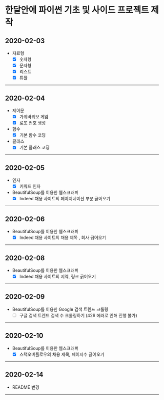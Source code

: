 # 한달안에 파이썬 기초 및 사이드 프로젝트 제작

## **2020-02-03**

- 자료형
  - [x] 숫자형
  - [x] 문자형
  - [x] 리스트
  - [x] 튜플

---

## **2020-02-04**

- 제어문
  - [x] 가위바위보 게임
  - [x] 로또 번호 생성
- 함수
  - [x] 기본 함수 코딩
- 클래스
  - [x] 기본 클래스 코딩

---

## **2020-02-05**

- 인자
  - [x] 키워드 인자
- BeautifulSoup를 이용한 웹스크래퍼
  - [x] Indeed 채용 사이트의 페이지네이션 부분 긁어오기

---

## **2020-02-06**

- BeautifulSoup를 이용한 웹스크래퍼
  - [x] Indeed 채용 사이트의 채용 제목 , 회사 긁어오기

---

## **2020-02-08**

- BeautifulSoup를 이용한 웹스크래퍼
  - [x] Indeed 채용 사이트의 지역, 링크 긁어오기

---

## **2020-02-09**

- BeautifulSoup를 이용한 Google 검색 트렌드 크롤링
  - [ ] 구글 검색 트렌드 검색 수 크롤링하기 (429 에러로 인해 진행 불가)

---

## **2020-02-10**

- BeautifulSoup를 이용한 웹스크래퍼
  - [x] 스택오버플로우의 채용 제목, 페이지수 긁어오기

---

## **2020-02-14**

- README 변경

---
